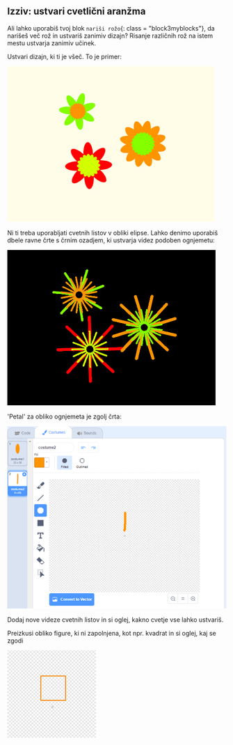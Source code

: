 ## Izziv: ustvari cvetlični aranžma

Ali lahko uporabiš tvoj blok `nariši rožo`{: class = "block3myblocks"}, da narišeš več rož in ustvariš zanimiv dizajn? Risanje različnih rož na istem mestu ustvarja zanimiv učinek.

Ustvari dizajn, ki ti je všeč. To je primer:

![posnetek zaslona](images/flower-three.png)

Ni ti treba uporabljati cvetnih listov v obliki elipse. Lahko denimo uporabiš dbele ravne črte s črnim ozadjem, ki ustvarja videz podoben ognjemetu:

![posnetek zaslona](images/flower-fireworks.png)

'Petal' za obliko ognjemeta je zgolj črta:

![posnetek zaslona](images/flower-firework-petal.png)

Dodaj nove videze cvetnih listov in si oglej, kakno cvetje vse lahko ustvariš.

Preizkusi obliko figure, ki ni zapolnjena, kot npr. kvadrat in si oglej, kaj se zgodi

![posnetek zaslona](images/flower-square-petal.png)